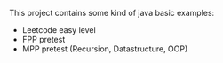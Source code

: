 This project contains some kind of java basic examples:
- Leetcode easy level
- FPP pretest
- MPP pretest (Recursion, Datastructure, OOP)
